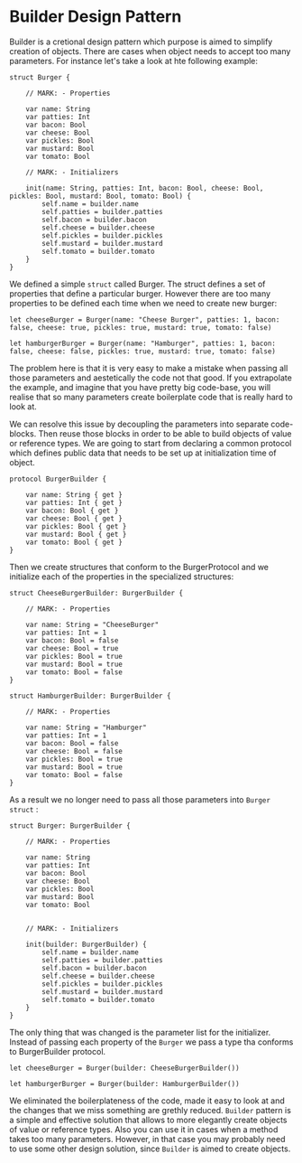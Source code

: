 # Builder Design Pattern

Builder is a cretional design pattern which purpose is aimed to simplify creation of objects. There are cases when object needs to accept too many parameters. For instance let's take a look at hte following example:

```
struct Burger {

    // MARK: - Properties 

    var name: String
    var patties: Int
    var bacon: Bool 
    var cheese: Bool
    var pickles: Bool
    var mustard: Bool
    var tomato: Bool

    // MARK: - Initializers
    
    init(name: String, patties: Int, bacon: Bool, cheese: Bool, pickles: Bool, mustard: Bool, tomato: Bool) {
        self.name = builder.name
        self.patties = builder.patties
        self.bacon = builder.bacon
        self.cheese = builder.cheese
        self.pickles = builder.pickles
        self.mustard = builder.mustard
        self.tomato = builder.tomato
    }
}
```

We defined a simple  `struct` called Burger. The struct defines a set of properties that define a particular burger. However there are too many properties to be defined each time when we need to create new burger: 

```
let cheeseBurger = Burger(name: "Cheese Burger", patties: 1, bacon: false, cheese: true, pickles: true, mustard: true, tomato: false)

let hamburgerBurger = Burger(name: "Hamburger", patties: 1, bacon: false, cheese: false, pickles: true, mustard: true, tomato: false)
```

The problem here is that it is very easy to make a mistake when passing all those parameters and aestetically the code not that good. If you extrapolate the example, and imagine that you have pretty big code-base, you will realise that so many parameters create boilerplate code that is really hard to look at. 

We can resolve this issue by decoupling the parameters into separate code-blocks. Then reuse those blocks in order to be able to build objects of value or reference types. We are going to start from declaring a common protocol which defines public data that needs to be set up at initialization time of object. 

```
protocol BurgerBuilder {

    var name: String { get }
    var patties: Int { get }
    var bacon: Bool { get }
    var cheese: Bool { get }
    var pickles: Bool { get }
    var mustard: Bool { get }
    var tomato: Bool { get }
}
```

Then we create structures that conform to the BurgerProtocol and we initialize each of the properties in the specialized structures: 

```
struct CheeseBurgerBuilder: BurgerBuilder {

    // MARK: - Properties

    var name: String = "CheeseBurger"
    var patties: Int = 1
    var bacon: Bool = false
    var cheese: Bool = true
    var pickles: Bool = true
    var mustard: Bool = true
    var tomato: Bool = false
}

struct HamburgerBuilder: BurgerBuilder {

    // MARK: - Properties

    var name: String = "Hamburger"
    var patties: Int = 1
    var bacon: Bool = false
    var cheese: Bool = false
    var pickles: Bool = true
    var mustard: Bool = true
    var tomato: Bool = false
}

```

As a result we no longer need to pass all those parameters into `Burger struct` :

```
struct Burger: BurgerBuilder {

    // MARK: - Properties

    var name: String
    var patties: Int
    var bacon: Bool
    var cheese: Bool
    var pickles: Bool
    var mustard: Bool
    var tomato: Bool


    // MARK: - Initializers

    init(builder: BurgerBuilder) {
        self.name = builder.name
        self.patties = builder.patties
        self.bacon = builder.bacon
        self.cheese = builder.cheese
        self.pickles = builder.pickles
        self.mustard = builder.mustard
        self.tomato = builder.tomato
    }
}
```

The only thing that was changed is the parameter list for the initializer. Instead of passing each property of the `Burger` we pass a type tha conforms to BurgerBuilder protocol. 

```
let cheeseBurger = Burger(builder: CheeseBurgerBuilder())

let hamburgerBurger = Burger(builder: HamburgerBuilder())
```

We eliminated the boilerplateness of the code, made it easy to look at and the changes that we miss something are grethly reduced. `Builder` pattern is a simple and effective solution that allows to more elegantly create objects of value or reference types. Also you can use it in cases when a method takes too many parameters. However, in that case you may probably need to use some other design solution, since `Builder` is aimed to create objects. 

